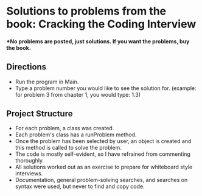 # Solutions to problems from the book: Cracking the Coding Interview
#### *No problems are posted, just solutions. If you want the problems, buy the book.

## Directions

 - Run the program in Main.
 - Type a problem number you would like to see the solution for. (example: for problem 3 from chapter 1, you would type: 1.3)

## Project Structure
 - For each problem, a class was created.
 - Each problem's class has a runProblem method.
 - Once the problem has been selected by user, an object is created and this method is called to solve the problem.
 - The code is mostly self-evident, so I have refrained from commenting thoroughly.
 - All solutions worked out as an exercise to prepare for whiteboard style interviews.
 - Documentation, general problem-solving searches, and searches on syntax were used, but never to find and copy code.